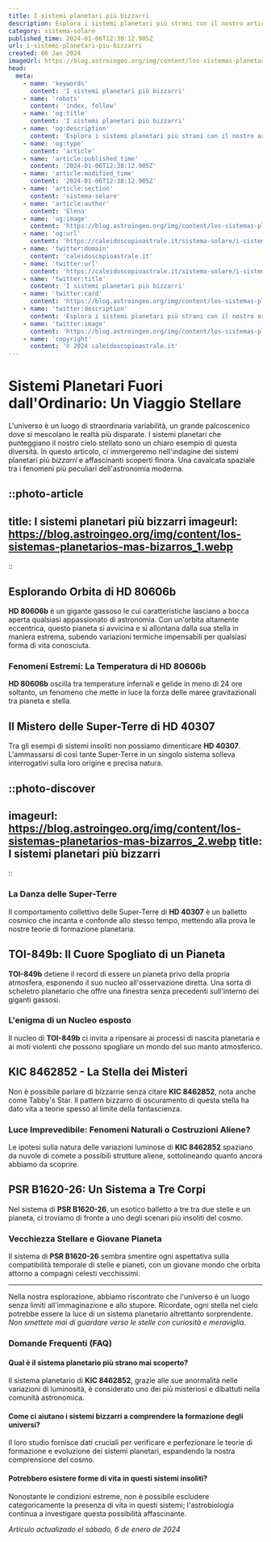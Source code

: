 ```yaml
---
title: I sistemi planetari più bizzarri
description: Esplora i sistemi planetari più strani con il nostro articolo approfondito. Stelle bizzarre e pianeti unici, tutto in italiano. Scopri di più!
category: sistema-solare
published_time: 2024-01-06T12:38:12.905Z
url: i-sistemi-planetari-piu-bizzarri
created: 06 Jan 2024
imageUrl: https://blog.astroingeo.org/img/content/los-sistemas-planetarios-mas-bizarros_1.webp
head:
  meta:
    - name: 'keywords'
      content: 'I sistemi planetari più bizzarri'
    - name: 'robots'
      content: 'index, follow'
    - name: 'og:title'
      content: 'I sistemi planetari più bizzarri'
    - name: 'og:description'
      content: 'Esplora i sistemi planetari più strani con il nostro articolo approfondito. Stelle bizzarre e pianeti unici, tutto in italiano. Scopri di più!'
    - name: 'og:type'
      content: 'article'
    - name: 'article:published_time'
      content: '2024-01-06T12:38:12.905Z'
    - name: 'article:modified_time'
      content: '2024-01-06T12:38:12.905Z'
    - name: 'article:section'
      content: 'sistema-solare'
    - name: 'article:author'
      content: 'Elena'
    - name: 'og:image'
      content: 'https://blog.astroingeo.org/img/content/los-sistemas-planetarios-mas-bizarros_1.webp'
    - name: 'og:url'
      content: 'https://caleidoscopioastrale.it/sistema-solare/i-sistemi-planetari-piu-bizzarri'
    - name: 'twitter:domain'
      content: 'caleidoscopioastrale.it'
    - name: 'twitter:url'
      content: 'https://caleidoscopioastrale.it/sistema-solare/i-sistemi-planetari-piu-bizzarri'
    - name: 'twitter:title'
      content: 'I sistemi planetari più bizzarri'
    - name: 'twitter:card'
      content: 'https://blog.astroingeo.org/img/content/los-sistemas-planetarios-mas-bizarros_1.webp'
    - name: 'twitter:description'
      content: 'Esplora i sistemi planetari più strani con il nostro articolo approfondito. Stelle bizzarre e pianeti unici, tutto in italiano. Scopri di più!'
    - name: 'twitter:image'
      content: 'https://blog.astroingeo.org/img/content/los-sistemas-planetarios-mas-bizarros_1.webp'
    - name: 'copyright'
      content: '© 2024 caleidoscopioastrale.it'
---
```

# Sistemi Planetari Fuori dall'Ordinario: Un Viaggio Stellare

L'universo è un luogo di straordinaria variabilità, un grande palcoscenico dove si mescolano le realtà più disparate. I sistemi planetari che punteggiano il nostro cielo stellato sono un chiaro esempio di questa diversità. In questo articolo, ci immergeremo nell'indagine dei sistemi planetari più *bizzarri* e affascinanti scoperti finora. Una cavalcata spaziale tra i fenomeni più peculiari dell'astronomia moderna.

::photo-article
---
title: I sistemi planetari più bizzarri
imageurl: https://blog.astroingeo.org/img/content/los-sistemas-planetarios-mas-bizarros_1.webp
---
::

## Esplorando Orbita di HD 80606b

**HD 80606b** è un gigante gassoso le cui caratteristiche lasciano a bocca aperta qualsiasi appassionato di astronomia. Con un'orbita altamente eccentrica, questo pianeta si avvicina e si allontana dalla sua stella in maniera estrema, subendo variazioni termiche impensabili per qualsiasi forma di vita conosciuta.

### Fenomeni Estremi: La Temperatura di HD 80606b

**HD 80606b** oscilla tra temperature infernali e gelide in meno di 24 ore soltanto, un fenomeno che mette in luce la forza delle maree gravitazionali tra pianeta e stella.

## Il Mistero delle Super-Terre di HD 40307

Tra gli esempi di sistemi insoliti non possiamo dimenticare **HD 40307**. L'ammassarsi di così tante Super-Terre in un singolo sistema solleva interrogativi sulla loro origine e precisa natura.

::photo-discover
---
imageurl: https://blog.astroingeo.org/img/content/los-sistemas-planetarios-mas-bizarros_2.webp
title: I sistemi planetari più bizzarri
---
::

### La Danza delle Super-Terre

Il comportamento collettivo delle Super-Terre di **HD 40307** è un balletto cosmico che incanta e confonde allo stesso tempo, mettendo alla prova le nostre teorie di formazione planetaria.

## TOI-849b: Il Cuore Spogliato di un Pianeta

**TOI-849b** detiene il record di essere un pianeta privo della propria atmosfera, esponendo il suo nucleo all'osservazione diretta. Una sorta di scheletro planetario che offre una finestra senza precedenti sull'interno dei giganti gassosi.

### L'enigma di un Nucleo esposto

Il nucleo di **TOI-849b** ci invita a ripensare ai processi di nascita planetaria e ai moti violenti che possono spogliare un mondo del suo manto atmosferico.

## KIC 8462852 - La Stella dei Misteri

Non è possibile parlare di bizzarrie senza citare **KIC 8462852**, nota anche come Tabby's Star. Il pattern bizzarro di oscuramento di questa stella ha dato vita a teorie spesso al limite della fantascienza.

### Luce Imprevedibile: Fenomeni Naturali o Costruzioni Aliene?

Le ipotesi sulla natura delle variazioni luminose di **KIC 8462852** spaziano da nuvole di comete a possibili strutture aliene, sottolineando quanto ancora abbiamo da scoprire.

## PSR B1620-26: Un Sistema a Tre Corpi

Nel sistema di **PSR B1620-26**, un esotico balletto a tre tra due stelle e un pianeta, ci troviamo di fronte a uno degli scenari più insoliti del cosmo.

### Vecchiezza Stellare e Giovane Pianeta

Il sistema di **PSR B1620-26** sembra smentire ogni aspettativa sulla compatibilità temporale di stelle e pianeti, con un giovane mondo che orbita attorno a compagni celesti vecchissimi.

---

Nella nostra esplorazione, abbiamo riscontrato che l'universo è un luogo senza limiti all'immaginazione e allo stupore. Ricordate, ogni stella nel cielo potrebbe essere la luce di un sistema planetario altrettanto sorprendente. *Non smettete mai di guardare verso le stelle con curiosità e meraviglia*.

### Domande Frequenti (FAQ)

#### Qual è il sistema planetario più strano mai scoperto?
Il sistema planetario di **KIC 8462852**, grazie alle sue anormalità nelle variazioni di luminosità, è considerato uno dei più misteriosi e dibattuti nella comunità astronomica.

#### Come ci aiutano i sistemi bizzarri a comprendere la formazione degli universi?
Il loro studio fornisce dati cruciali per verificare e perfezionare le teorie di formazione e evoluzione dei sistemi planetari, espandendo la nostra comprensione del cosmo.

#### Potrebbero esistere forme di vita in questi sistemi insoliti?
Nonostante le condizioni estreme, non è possibile escludere categoricamente la presenza di vita in questi sistemi; l'astrobiologia continua a investigare questa possibilità affascinante.

_Artículo actualizado el sábado, 6 de enero de 2024_